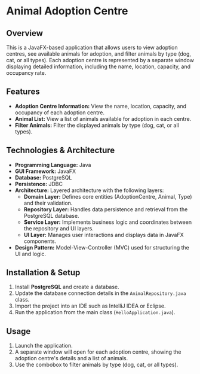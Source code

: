 # Animal Adoption Centre

## Overview
This is a JavaFX-based application that allows users to view adoption centres, see available animals for adoption, and filter animals by type (dog, cat, or all types). Each adoption centre is represented by a separate window displaying detailed information, including the name, location, capacity, and occupancy rate.

## Features
- **Adoption Centre Information:** View the name, location, capacity, and occupancy of each adoption centre.
- **Animal List:** View a list of animals available for adoption in each centre.
- **Filter Animals:** Filter the displayed animals by type (dog, cat, or all types).
  
## Technologies & Architecture
- **Programming Language:** Java
- **GUI Framework:** JavaFX
- **Database:** PostgreSQL
- **Persistence:** JDBC
- **Architecture:** Layered architecture with the following layers:
  - **Domain Layer:** Defines core entities (AdoptionCentre, Animal, Type) and their validation.
  - **Repository Layer:** Handles data persistence and retrieval from the PostgreSQL database.
  - **Service Layer:** Implements business logic and coordinates between the repository and UI layers.
  - **UI Layer:** Manages user interactions and displays data in JavaFX components.
- **Design Pattern:** Model-View-Controller (MVC) used for structuring the UI and logic.

## Installation & Setup
1. Install **PostgreSQL** and create a database.
2. Update the database connection details in the `AnimalRepository.java` class.
3. Import the project into an IDE such as IntelliJ IDEA or Eclipse.
4. Run the application from the main class (`HelloApplication.java`).

## Usage
1. Launch the application.
2. A separate window will open for each adoption centre, showing the adoption centre's details and a list of animals.
3. Use the combobox to filter animals by type (dog, cat, or all types).

